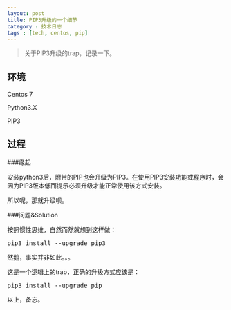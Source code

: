 ```yaml
---
layout: post
title: PIP3升级的一个细节
category : 技术日志
tags : [tech, centos, pip]
---
```


>关于PIP3升级的trap，记录一下。

## 环境

Centos 7

Python3.X

PIP3

## 过程

###缘起

安装python3后，附带的PIP也会升级为PIP3。在使用PIP3安装功能或程序时，会因为PIP3版本低而提示必须升级才能正常使用该方式安装。

所以呢，那就升级呗。

###问题&Solution

按照惯性思维，自然而然就想到这样做：

<pre class="brush: cpp">
pip3 install --upgrade pip3
</pre>

然鹅，事实并非如此。。。

这是一个逻辑上的trap，正确的升级方式应该是：

<pre class="brush: cpp">
pip3 install --upgrade pip
</pre>

以上，备忘。
